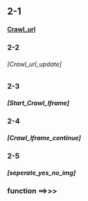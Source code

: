   ## 2-1 <br>
  
   #### [Crawl_url](https://github.com/joe753/hello/blob/master/Exam_(2-1).py)
  ### 2-2  
   ###### [Crawl_url_update] <br>
  ### 2-3  
   ##### [Start_Crawl_Iframe] <br>
  ### 2-4 
   ##### [Crawl_Iframe_continue] <br>
  ### 2-5  
   ##### [seperate_yes_no_img] <br>

   ### function ==>>>
   #####
   #####
